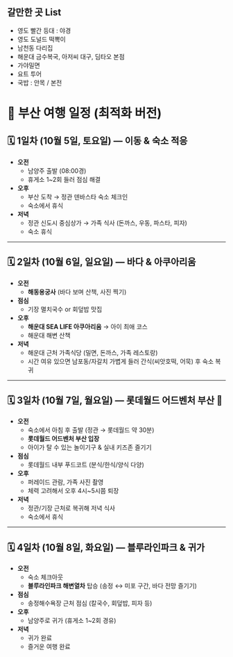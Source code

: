 ## 갈만한 곳 List
- 영도 빨간 등대 : 야경
- 영도 도널드 떡뽁이
- 남천동 다리집
- 해운대 금수복국, 아저씨 대구, 딤타오 본점
- 가야밀면
- 요트 투어
- 국밥 : 안목 / 본전
# 📅 부산 여행 일정 (최적화 버전)

## 🗓️ 1일차 (10월 5일, 토요일) ― 이동 & 숙소 적응
- **오전**  
  - 남양주 출발 (08:00경)  
  - 휴게소 1~2회 들러 점심 해결
- **오후**  
  - 부산 도착 → 정관 덴바스타 숙소 체크인  
  - 숙소에서 휴식
- **저녁**  
  - 정관 신도시 중심상가 → 가족 식사 (돈까스, 우동, 파스타, 피자)  
  - 숙소 휴식  

---

## 🗓️ 2일차 (10월 6일, 일요일) ― 바다 & 아쿠아리움
- **오전**  
  - **해동용궁사** (바다 보며 산책, 사진 찍기)  
- **점심**  
  - 기장 멸치국수 or 회덮밥 맛집  
- **오후**  
  - **해운대 SEA LIFE 아쿠아리움** → 아이 최애 코스  
  - 해운대 해변 산책  
- **저녁**  
  - 해운대 근처 가족식당 (밀면, 돈까스, 가족 레스토랑)  
  - 시간 여유 있으면 남포동/자갈치 가볍게 들러 간식(씨앗호떡, 어묵) 후 숙소 복귀  

---

## 🗓️ 3일차 (10월 7일, 월요일) ― 롯데월드 어드벤처 부산 🎡
- **오전**  
  - 숙소에서 아침 후 출발 (정관 → 롯데월드 약 30분)  
  - **롯데월드 어드벤처 부산 입장**  
  - 아이가 탈 수 있는 놀이기구 & 실내 키즈존 즐기기  
- **점심**  
  - 롯데월드 내부 푸드코트 (분식/한식/양식 다양)  
- **오후**  
  - 퍼레이드 관람, 가족 사진 촬영  
  - 체력 고려해서 오후 4시~5시쯤 퇴장  
- **저녁**  
  - 정관/기장 근처로 복귀해 저녁 식사  
  - 숙소에서 휴식  

---

## 🗓️ 4일차 (10월 8일, 화요일) ― 블루라인파크 & 귀가
- **오전**  
  - 숙소 체크아웃  
  - **블루라인파크 해변열차** 탑승 (송정 ↔ 미포 구간, 바다 전망 즐기기)  
- **점심**  
  - 송정해수욕장 근처 점심 (칼국수, 회덮밥, 피자 등)  
- **오후**  
  - 남양주로 귀가 (휴게소 1~2회 경유)  
- **저녁**  
  - 귀가 완료
  - 즐거운 여행 완료